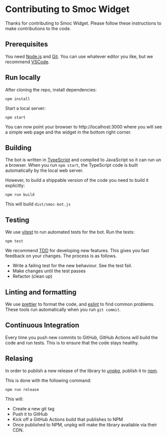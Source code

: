# Contributing to Smoc Widget

Thanks for contributing to Smoc Widget.
Please follow these instructions to make contributions to the code.

## Prerequisites

You need [Node.js](https://nodejs.org/en) and [Git](https://git-scm.com/).
You can use whatever editor you like, but we recommend [VSCode](https://code.visualstudio.com/).

## Run locally

After cloning the repo, install dependencies:

    npm install

Start a local server:

    npm start

You can now point your browser to http://localhost:3000 where you will see a simple web page
and the widget in the bottom right corner.

## Building

The bot is written in [TypeScript](https://www.typescriptlang.org/) and compiled to JavaScript so it can run un a browser.
When you run `npm start`, the TypeScript code is built automatically by the local web server.

However, to build a shippable version of the code you need to build it explicitly:

    npm run build

This will build `dist/smoc-bot.js`

## Testing

We use [vitest](https://vitest.dev/) to run automated tests for the bot. Run the tests:

    npm test

We recommend [TDD](https://en.wikipedia.org/wiki/Test-driven_development) for developing new features.
This gives you fast feedback on your changes. The process is as follows.

* Write a failing test for the new behaviour. See the test fail.
* Make changes until the test passes
* Refactor (clean up)

## Linting and formatting

We use [prettier](https://prettier.io/) to format the code, and [eslint](https://eslint.org/) to find common problems.
These tools run automatically when you run `git commit`.

## Continuous Integration

Every time you push new commits to GitHub, GitHub Actions will build the code and run tests.
This is to ensure that the code stays healthy.

## Relasing

In order to publish a new release of the library to [unpkg](https://www.unpkg.com/), publish it to [npm](https://www.npmjs.com/).

This is done with the following command:

    npm run release

This will:

* Create a new git tag
* Push it to GitHub
* Kick off a GitHub Actions build that publishes to NPM
* Once published to NPM, unpkg will make the library available via their CDN.
